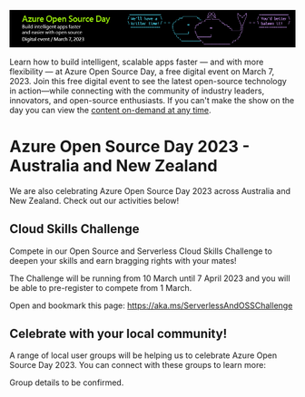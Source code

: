 ![Azure Open Source Day 2023](./banner.png)

Learn how to build intelligent, scalable apps faster — and with more flexibility — at Azure Open Source Day, a free digital event on March 7, 2023. Join this free digital event to see the latest open-source technology in action—while connecting with the community of industry leaders, innovators, and open-source enthusiasts. If you can't make the show on the day you can view the [content on-demand at any time](https://info.microsoft.com/ww-landing-azure-open-source-day.html![image](https://user-images.githubusercontent.com/4828246/218611048-03951ecb-7f2f-4e00-a4e8-4013b5095083.png)
).

# Azure Open Source Day 2023 - Australia  and New Zealand

We are also celebrating Azure Open Source Day 2023 across Australia and New Zealand. Check out our activities below!

## Cloud Skills Challenge

Compete in our Open Source and Serverless Cloud Skills Challenge to deepen your skills and earn bragging rights with your mates!

The Challenge will be running from 10 March until 7 April 2023 and you will be able to pre-register to compete from 1 March. 

Open and bookmark this page: https://aka.ms/ServerlessAndOSSChallenge

## Celebrate with your local community!

A range of local user groups will be helping us to celebrate Azure Open Source Day 2023. You can connect with these groups to learn more:

Group details to be confirmed.
